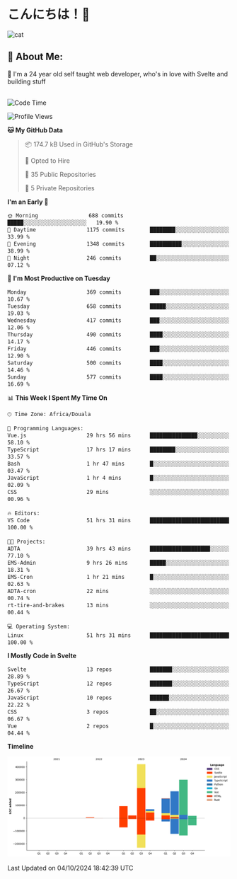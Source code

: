 

# こんにちは！🙂  
![cat](https://github.com/michaelnji/michaelnji/assets/73862378/606e99e9-2c18-4853-8722-991e4af8eae6)

## 💫 About Me:
🙂 I'm a 24 year old self taught web developer, who's in love with Svelte and building stuff <br><br>

<!--START_SECTION:waka-->
![Code Time](http://img.shields.io/badge/Code%20Time-1%2C097%20hrs%2021%20mins-blue)

![Profile Views](http://img.shields.io/badge/Profile%20Views-1-blue)

**🐱 My GitHub Data** 

> 📦 174.7 kB Used in GitHub's Storage 
 > 
> 💼 Opted to Hire
 > 
> 📜 35 Public Repositories 
 > 
> 🔑 5 Private Repositories 
 > 
**I'm an Early 🐤** 

```text
🌞 Morning                688 commits         █████░░░░░░░░░░░░░░░░░░░░   19.90 % 
🌆 Daytime                1175 commits        ████████░░░░░░░░░░░░░░░░░   33.99 % 
🌃 Evening                1348 commits        ██████████░░░░░░░░░░░░░░░   38.99 % 
🌙 Night                  246 commits         ██░░░░░░░░░░░░░░░░░░░░░░░   07.12 % 
```
📅 **I'm Most Productive on Tuesday** 

```text
Monday                   369 commits         ███░░░░░░░░░░░░░░░░░░░░░░   10.67 % 
Tuesday                  658 commits         █████░░░░░░░░░░░░░░░░░░░░   19.03 % 
Wednesday                417 commits         ███░░░░░░░░░░░░░░░░░░░░░░   12.06 % 
Thursday                 490 commits         ████░░░░░░░░░░░░░░░░░░░░░   14.17 % 
Friday                   446 commits         ███░░░░░░░░░░░░░░░░░░░░░░   12.90 % 
Saturday                 500 commits         ████░░░░░░░░░░░░░░░░░░░░░   14.46 % 
Sunday                   577 commits         ████░░░░░░░░░░░░░░░░░░░░░   16.69 % 
```


📊 **This Week I Spent My Time On** 

```text
🕑︎ Time Zone: Africa/Douala

💬 Programming Languages: 
Vue.js                   29 hrs 56 mins      ███████████████░░░░░░░░░░   58.10 % 
TypeScript               17 hrs 17 mins      ████████░░░░░░░░░░░░░░░░░   33.57 % 
Bash                     1 hr 47 mins        █░░░░░░░░░░░░░░░░░░░░░░░░   03.47 % 
JavaScript               1 hr 4 mins         █░░░░░░░░░░░░░░░░░░░░░░░░   02.09 % 
CSS                      29 mins             ░░░░░░░░░░░░░░░░░░░░░░░░░   00.96 % 

🔥 Editors: 
VS Code                  51 hrs 31 mins      █████████████████████████   100.00 % 

🐱‍💻 Projects: 
ADTA                     39 hrs 43 mins      ███████████████████░░░░░░   77.10 % 
EMS-Admin                9 hrs 26 mins       █████░░░░░░░░░░░░░░░░░░░░   18.31 % 
EMS-Cron                 1 hr 21 mins        █░░░░░░░░░░░░░░░░░░░░░░░░   02.63 % 
ADTA-cron                22 mins             ░░░░░░░░░░░░░░░░░░░░░░░░░   00.74 % 
rt-tire-and-brakes       13 mins             ░░░░░░░░░░░░░░░░░░░░░░░░░   00.44 % 

💻 Operating System: 
Linux                    51 hrs 31 mins      █████████████████████████   100.00 % 
```

**I Mostly Code in Svelte** 

```text
Svelte                   13 repos            ███████░░░░░░░░░░░░░░░░░░   28.89 % 
TypeScript               12 repos            ███████░░░░░░░░░░░░░░░░░░   26.67 % 
JavaScript               10 repos            ██████░░░░░░░░░░░░░░░░░░░   22.22 % 
CSS                      3 repos             ██░░░░░░░░░░░░░░░░░░░░░░░   06.67 % 
Vue                      2 repos             █░░░░░░░░░░░░░░░░░░░░░░░░   04.44 % 
```



**Timeline**

![Lines of Code chart](https://raw.githubusercontent.com/michaelnji/michaelnji/main/assets/bar_graph.png)


 Last Updated on 04/10/2024 18:42:39 UTC
<!--END_SECTION:waka-->

